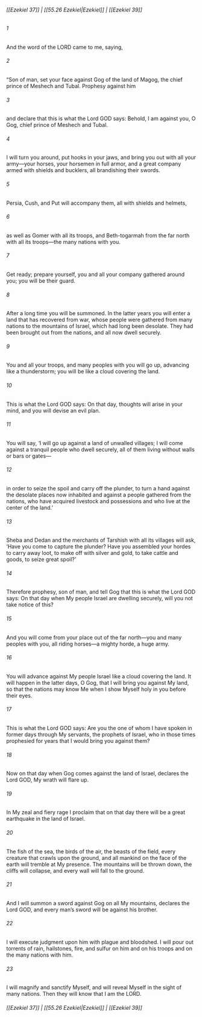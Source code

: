 
###### [[Ezekiel 37]] | [[55.26 Ezekiel|Ezekiel]] | [[Ezekiel 39]]

###### 1
And the word of the LORD came to me, saying,
###### 2
“Son of man, set your face against Gog of the land of Magog, the chief prince of Meshech and Tubal. Prophesy against him
###### 3
and declare that this is what the Lord GOD says: Behold, I am against you, O Gog, chief prince of Meshech and Tubal.
###### 4
I will turn you around, put hooks in your jaws, and bring you out with all your army—your horses, your horsemen in full armor, and a great company armed with shields and bucklers, all brandishing their swords.
###### 5
Persia, Cush, and Put will accompany them, all with shields and helmets,
###### 6
as well as Gomer with all its troops, and Beth-togarmah from the far north with all its troops—the many nations with you.
###### 7
Get ready; prepare yourself, you and all your company gathered around you; you will be their guard.
###### 8
After a long time you will be summoned. In the latter years you will enter a land that has recovered from war, whose people were gathered from many nations to the mountains of Israel, which had long been desolate. They had been brought out from the nations, and all now dwell securely.
###### 9
You and all your troops, and many peoples with you will go up, advancing like a thunderstorm; you will be like a cloud covering the land.
###### 10
This is what the Lord GOD says: On that day, thoughts will arise in your mind, and you will devise an evil plan.
###### 11
You will say, ‘I will go up against a land of unwalled villages; I will come against a tranquil people who dwell securely, all of them living without walls or bars or gates—
###### 12
in order to seize the spoil and carry off the plunder, to turn a hand against the desolate places now inhabited and against a people gathered from the nations, who have acquired livestock and possessions and who live at the center of the land.’
###### 13
Sheba and Dedan and the merchants of Tarshish with all its villages will ask, ‘Have you come to capture the plunder? Have you assembled your hordes to carry away loot, to make off with silver and gold, to take cattle and goods, to seize great spoil?’
###### 14
Therefore prophesy, son of man, and tell Gog that this is what the Lord GOD says: On that day when My people Israel are dwelling securely, will you not take notice of this?
###### 15
And you will come from your place out of the far north—you and many peoples with you, all riding horses—a mighty horde, a huge army.
###### 16
You will advance against My people Israel like a cloud covering the land. It will happen in the latter days, O Gog, that I will bring you against My land, so that the nations may know Me when I show Myself holy in you before their eyes.
###### 17
This is what the Lord GOD says: Are you the one of whom I have spoken in former days through My servants, the prophets of Israel, who in those times prophesied for years that I would bring you against them?
###### 18
Now on that day when Gog comes against the land of Israel, declares the Lord GOD, My wrath will flare up.
###### 19
In My zeal and fiery rage I proclaim that on that day there will be a great earthquake in the land of Israel.
###### 20
The fish of the sea, the birds of the air, the beasts of the field, every creature that crawls upon the ground, and all mankind on the face of the earth will tremble at My presence. The mountains will be thrown down, the cliffs will collapse, and every wall will fall to the ground.
###### 21
And I will summon a sword against Gog on all My mountains, declares the Lord GOD, and every man’s sword will be against his brother.
###### 22
I will execute judgment upon him with plague and bloodshed. I will pour out torrents of rain, hailstones, fire, and sulfur on him and on his troops and on the many nations with him.
###### 23
I will magnify and sanctify Myself, and will reveal Myself in the sight of many nations. Then they will know that I am the LORD.

###### [[Ezekiel 37]] | [[55.26 Ezekiel|Ezekiel]] | [[Ezekiel 39]]
